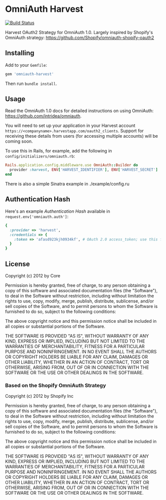 # OmniAuth Harvest

[![Build Status](https://secure.travis-ci.org/corewebdesign/omniauth-harvest.png?branch=master)](http://travis-ci.org/corewebdesign/omniauth-harvest)

Harvest OAuth2 Strategy for OmniAuth 1.0. Largely inspired by Shopify's OmniAuth strategy: https://github.com/Shopify/omniauth-shopify-oauth2

## Installing

Add to your `Gemfile`:

```ruby
gem 'omniauth-harvest'
```

Then run `bundle install`.

## Usage

Read the OmniAuth 1.0 docs for detailed instructions on using OmniAuth: https://github.com/intridea/omniauth.

You will need to set up your application in your Harvest account `https://<companyname>.harvestapp.com/oauth2_clients`. Support for receiving these details from users (for accessing multiple accounts) will be coming soon.

To use this in Rails, for example, add the following in `config/initializers/omniauth.rb`:

```ruby
Rails.application.config.middleware.use OmniAuth::Builder do
  provider :harvest, ENV['HARVEST_IDENTIFIER'], ENV['HARVEST_SECRET']
end
```

There is also a simple Sinatra example in ./example/config.ru

## Authentication Hash

Here's an example *Authentication Hash* available in `request.env['omniauth.auth']`:

```ruby
{
  :provider => 'harvest',
  :credentials => {
    :token => 'afasd923kjh0934kf', # OAuth 2.0 access_token; use this for authenticating API requests
  }
}
```

## License
Copyright (c) 2012 by Core

Permission is hereby granted, free of charge, to any person obtaining a copy of this software and associated documentation files (the "Software"), to deal in the Software without restriction, including without limitation the rights to use, copy, modify, merge, publish, distribute, sublicense, and/or sell copies of the Software, and to permit persons to whom the Software is furnished to do so, subject to the following conditions:

The above copyright notice and this permission notice shall be included in all copies or substantial portions of the Software.

THE SOFTWARE IS PROVIDED "AS IS", WITHOUT WARRANTY OF ANY KIND, EXPRESS OR IMPLIED, INCLUDING BUT NOT LIMITED TO THE WARRANTIES OF MERCHANTABILITY, FITNESS FOR A PARTICULAR PURPOSE AND NONINFRINGEMENT. IN NO EVENT SHALL THE AUTHORS OR COPYRIGHT HOLDERS BE LIABLE FOR ANY CLAIM, DAMAGES OR OTHER LIABILITY, WHETHER IN AN ACTION OF CONTRACT, TORT OR OTHERWISE, ARISING FROM, OUT OF OR IN CONNECTION WITH THE SOFTWARE OR THE USE OR OTHER DEALINGS IN THE SOFTWARE.

### Based on the Shopify OmniAuth Strategy
Copyright (c) 2012 by Shopify Inc

Permission is hereby granted, free of charge, to any person obtaining a copy of this software and associated documentation files (the "Software"), to deal in the Software without restriction, including without limitation the rights to use, copy, modify, merge, publish, distribute, sublicense, and/or sell copies of the Software, and to permit persons to whom the Software is furnished to do so, subject to the following conditions:

The above copyright notice and this permission notice shall be included in all copies or substantial portions of the Software.

THE SOFTWARE IS PROVIDED "AS IS", WITHOUT WARRANTY OF ANY KIND, EXPRESS OR IMPLIED, INCLUDING BUT NOT LIMITED TO THE WARRANTIES OF MERCHANTABILITY, FITNESS FOR A PARTICULAR PURPOSE AND NONINFRINGEMENT. IN NO EVENT SHALL THE AUTHORS OR COPYRIGHT HOLDERS BE LIABLE FOR ANY CLAIM, DAMAGES OR OTHER LIABILITY, WHETHER IN AN ACTION OF CONTRACT, TORT OR OTHERWISE, ARISING FROM, OUT OF OR IN CONNECTION WITH THE SOFTWARE OR THE USE OR OTHER DEALINGS IN THE SOFTWARE.
